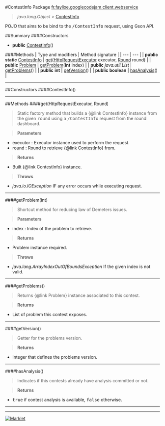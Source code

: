 #ContestInfo
Package [fr.faylixe.googlecodejam.client.webservice](README.md)<br>

> *java.lang.Object* > [ContestInfo](ContestInfo.md)

<p>POJO that aims to be bind to the <tt>/ContestInfo</tt>
 request, using Gson API.</p>

##Summary
####Constructors
* **public** [ContestInfo](#contestinfo)()

####Methods
| Type and modifiers | Method signature |
| --- | --- |
| **public static** [ContestInfo](ContestInfo.md) | [get](#gethttprequestexecutor-round)([HttpRequestExecutor](executor/HttpRequestExecutor.md) executor, [Round](../Round.md) round) |
| **public** [Problem](Problem.md) | [getProblem](#getproblemint)(**int** index) |
| **public** *java.util.List* | [getProblems](#getproblems)() |
| **public** **int** | [getVersion](#getversion)() |
| **public** **boolean** | [hasAnalysis](#hasanalysis)() |

---


##Constructors
####ContestInfo()
> 


---


##Methods
####get(HttpRequestExecutor, Round)
> Static factory method that builds a {@link ContestInfo} instance
 from the given <tt>round</tt> using a <tt>/ContestInfo</tt>
 request from the round dashboard.

> **Parameters**
* executor : Executor instance used to perform the request.
* round : Round to retrieve {@link ContestInfo} from.

> **Returns**
* Built {@link ContestInfo} instance.

> **Throws**
* *java.io.IOException* IF any error occurs while executing request.


---

####getProblem(int)
> Shortcut method for reducing law of Demeters issues.

> **Parameters**
* index : Index of the problem to retrieve.

> **Returns**
* Problem instance required.

> **Throws**
* *java.lang.ArrayIndexOutOfBoundsException* If the given index is not valid.


---

####getProblems()
> Returns {@link Problem} instance associated
 to this contest.

> **Returns**
* List of problem this contest exposes.


---

####getVersion()
> Getter for the problems version.

> **Returns**
* Integer that defines the problems version.


---

####hasAnalysis()
> Indicates if this contests already have
 analysis committed or not.

> **Returns**
* <tt>true</tt> if contest analysis is available, <tt>false</tt> otherwise.


---

---

[![Marklet](https://img.shields.io/badge/Generated%20by-Marklet-green.svg)](https://github.com/Faylixe/marklet)